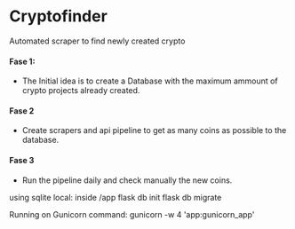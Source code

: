# Cryptofinder
Automated scraper to find newly created crypto

#### Fase 1:
* The Initial idea is to create a Database with the maximum ammount of crypto projects already created.

#### Fase 2
*  Create scrapers and api pipeline to get as many coins as possible to the database.
  
#### Fase 3
* Run the pipeline daily and check manually the new coins.

using sqlite local:
inside /app 
    flask db init
    flask db migrate

Running on Gunicorn command:
gunicorn -w 4 'app:gunicorn_app'


